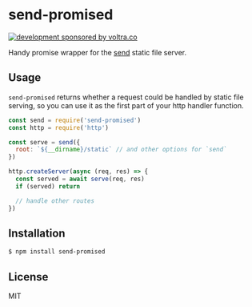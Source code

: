 
# send-promised

[![development sponsored by voltra.co](https://img.shields.io/badge/Development%20sponsored%20by-Voltra.co-yellow.svg)](https://voltra.co/)

Handy promise wrapper for the [send](https://www.npmjs.com/package/send) static file server.

## Usage

`send-promised` returns whether a request could be handled by static file serving, so you can
use it as the first part of your http handler function.

```js
const send = require('send-promised')
const http = require('http')

const serve = send({
  root: `${__dirname}/static` // and other options for `send`
})

http.createServer(async (req, res) => {
  const served = await serve(req, res)
  if (served) return

  // handle other routes
})
```

## Installation

```bash
$ npm install send-promised
```

## License

MIT
